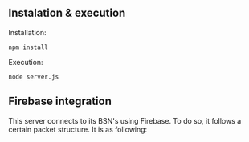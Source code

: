 ## Instalation & execution
Installation:
```
npm install
```
  
Execution:
```
node server.js
```

## Firebase integration
This server connects to its BSN's using Firebase. 
To do so, it follows a certain packet structure.
It is as following:

```

```